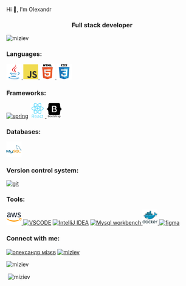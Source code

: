 Hi 👋, I'm Olexandr</h1>
<h3 align="center">Full stack developer</h3>

<p align="left"> <img src="https://komarev.com/ghpvc/?username=miziev&label=Profile%20views&color=0e75b6&style=flat" alt="miziev" /> </p>



<h3 align="left">Languages:</h3>

<a href="https://www.java.com" target="_blank" rel="noreferrer"> <img src="https://raw.githubusercontent.com/devicons/devicon/master/icons/java/java-original.svg" alt="java" width="40" height="40"/> </a> <a href="https://developer.mozilla.org/en-US/docs/Web/JavaScript" target="_blank" rel="noreferrer"> <img src="https://raw.githubusercontent.com/devicons/devicon/master/icons/javascript/javascript-original.svg" alt="javascript" width="40" height="40"/> </a> 
<a href="https://www.w3.org/html/" target="_blank" rel="noreferrer"> <img src="https://raw.githubusercontent.com/devicons/devicon/master/icons/html5/html5-original-wordmark.svg" alt="html5" width="40" height="40"/> </a> <a href="https://www.w3schools.com/css/" target="_blank" rel="noreferrer"> <img src="https://raw.githubusercontent.com/devicons/devicon/master/icons/css3/css3-original-wordmark.svg" alt="css3" width="40" height="40"/> </a> 

<h3 align="left">Frameworks:</h3>

<a href="https://spring.io/" target="_blank" rel="noreferrer"> <img src="https://www.vectorlogo.zone/logos/springio/springio-icon.svg" alt="spring" width="40" height="40"/></a>
<a href="https://reactjs.org/" target="_blank" rel="noreferrer"> <img src="https://raw.githubusercontent.com/devicons/devicon/master/icons/react/react-original-wordmark.svg" alt="react" width="40" height="40"/> </a> <a href="https://getbootstrap.com" target="_blank" rel="noreferrer"> <img src="https://raw.githubusercontent.com/devicons/devicon/master/icons/bootstrap/bootstrap-plain-wordmark.svg" alt="bootstrap" width="40" height="40"/> </a>

<h3 align="left">Databases:</h3>

<a href="https://www.mysql.com/" target="_blank" rel="noreferrer"> 
<img src="https://raw.githubusercontent.com/devicons/devicon/master/icons/mysql/mysql-original-wordmark.svg" alt="mysql" width="40" height="40"/> </a> 

<h3 align="left">Version control system:</h3>

<a href="https://git-scm.com/" target="_blank" rel="noreferrer"> <img src="https://www.vectorlogo.zone/logos/git-scm/git-scm-icon.svg" alt="git" width="40" height="40"/> </a> 


<h3 align="left">Tools:</h3>
<a href="https://aws.amazon.com" target="_blank" rel="noreferrer"> <img src="https://raw.githubusercontent.com/devicons/devicon/master/icons/amazonwebservices/amazonwebservices-original-wordmark.svg" alt="aws" width="40" height="40"/> </a> 
<a href="https://code.visualstudio.com/" target="_blank" rel="noreferrer"> 
<img src="https://github.com/MIZIEV/MIZIEV/assets/52121473/4f44d0b4-ac4b-48fc-abe9-1fbf3b00d416" alt="VSCODE" width="40" height="40"/></a> <a href="https://www.jetbrains.com/idea/" target="_blank" rel="noreferrer"> <img src="https://github.com/MIZIEV/MIZIEV/assets/52121473/935e571e-cb5a-4a42-abb9-55ef224ef211" alt="IntelliJ IDEA" width="40" height="40"/></a> <a href="https://www.mysql.com/products/workbench/" target="_blank" rel="noreferrer"> <img src="https://github.com/MIZIEV/MIZIEV/assets/52121473/6378a326-7ca3-4296-90d3-f6985fd7ef6a" alt="Mysql workbench" width="40" height="40"/></a><a href="https://www.docker.com/" target="_blank" rel="noreferrer"> <img src="https://raw.githubusercontent.com/devicons/devicon/master/icons/docker/docker-original-wordmark.svg" alt="docker" width="40" height="40"/> </a> <a href="https://www.figma.com/" target="_blank" rel="noreferrer"> 
<img src="https://www.vectorlogo.zone/logos/figma/figma-icon.svg" alt="figma" width="40" height="40"/> </a> 

<h3 align="left">Connect with me:</h3>
<p align="left">
<a href="https://linkedin.com/in/олександр мізєв" target="blank"><img align="center" src="https://raw.githubusercontent.com/rahuldkjain/github-profile-readme-generator/master/src/images/icons/Social/linked-in-alt.svg" alt="олександр мізєв" height="30" width="40" /></a>
<a href="https://instagram.com/miziev" target="blank"><img align="center" src="https://raw.githubusercontent.com/rahuldkjain/github-profile-readme-generator/master/src/images/icons/Social/instagram.svg" alt="miziev" height="30" width="40" /></a>
</p>

<p><img align="center" src="https://github-readme-streak-stats.herokuapp.com/?user=miziev&" alt="miziev" /></p> <p>&nbsp;<img align="center" src="https://github-readme-stats.vercel.app/api?username=miziev&show_icons=true&locale=en" alt="miziev" /></p>



